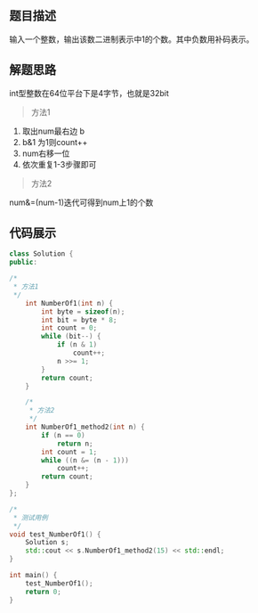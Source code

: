 ## 题目描述
输入一个整数，输出该数二进制表示中1的个数。其中负数用补码表示。
## 解题思路
int型整数在64位平台下是4字节，也就是32bit  
> 方法1   

1. 取出num最右边 b
2. b&1 为1则count++
3. num右移一位
4. 依次重复1-3步骤即可

>方法2

num&=(num-1)迭代可得到num上1的个数

## 代码展示

```cpp
class Solution {
public:

/*
 * 方法1
 */
    int NumberOf1(int n) {
        int byte = sizeof(n);
        int bit = byte * 8;
        int count = 0;
        while (bit--) {
            if (n & 1)
                count++;
            n >>= 1;
        }
        return count;
    }

    /*
     * 方法2
     */
    int NumberOf1_method2(int n) {
        if (n == 0)
            return n;
        int count = 1;
        while ((n &= (n - 1)))
            count++;
        return count;
    }
};

/*
 * 测试用例
 */
void test_NumberOf1() {
    Solution s;
    std::cout << s.NumberOf1_method2(15) << std::endl;
}

int main() {
    test_NumberOf1();
    return 0;
}
```